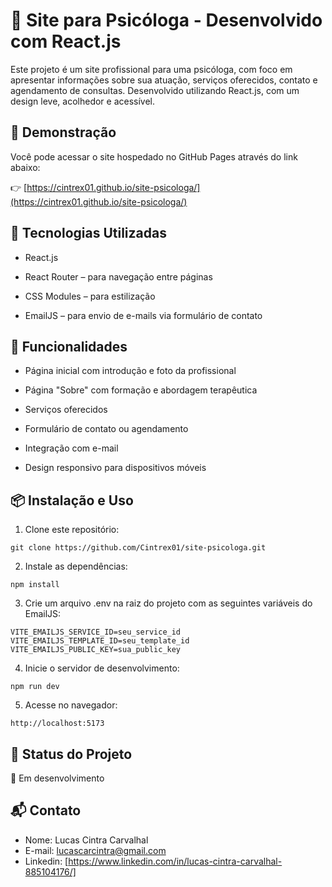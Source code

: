 # 🌿 Site para Psicóloga - Desenvolvido com React.js

Este projeto é um site profissional para uma psicóloga, com foco em apresentar informações sobre sua atuação, serviços oferecidos, contato e agendamento de consultas. Desenvolvido utilizando React.js, com um design leve, acolhedor e acessível.

## 🔗 Demonstração

Você pode acessar o site hospedado no GitHub Pages através do link abaixo:

👉 [https://cintrex01.github.io/site-psicologa/](https://cintrex01.github.io/site-psicologa/)

## 🚀 Tecnologias Utilizadas

- React.js

- React Router – para navegação entre páginas

- CSS Modules – para estilização

- EmailJS – para envio de e-mails via formulário de contato

## 🔧 Funcionalidades

- Página inicial com introdução e foto da profissional

- Página "Sobre" com formação e abordagem terapêutica

- Serviços oferecidos

- Formulário de contato ou agendamento

- Integração com e-mail

- Design responsivo para dispositivos móveis

## 📦 Instalação e Uso

1. Clone este repositório:

```
git clone https://github.com/Cintrex01/site-psicologa.git
```

2. Instale as dependências:

```
npm install
```

3. Crie um arquivo .env na raiz do projeto com as seguintes variáveis do EmailJS:

```
VITE_EMAILJS_SERVICE_ID=seu_service_id
VITE_EMAILJS_TEMPLATE_ID=seu_template_id
VITE_EMAILJS_PUBLIC_KEY=sua_public_key
```

4. Inicie o servidor de desenvolvimento:

```
npm run dev
```

5. Acesse no navegador:

```
http://localhost:5173
```

## 📌 Status do Projeto

🚧 Em desenvolvimento

## 📬 Contato

- Nome: Lucas Cintra Carvalhal
- E-mail: lucascarcintra@gmail.com
- Linkedin: [https://www.linkedin.com/in/lucas-cintra-carvalhal-885104176/]
